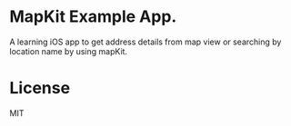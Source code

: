 # MapKit Example App.

A learning iOS app to get address details from map view or searching by location name by using mapKit.

# License

MIT 
